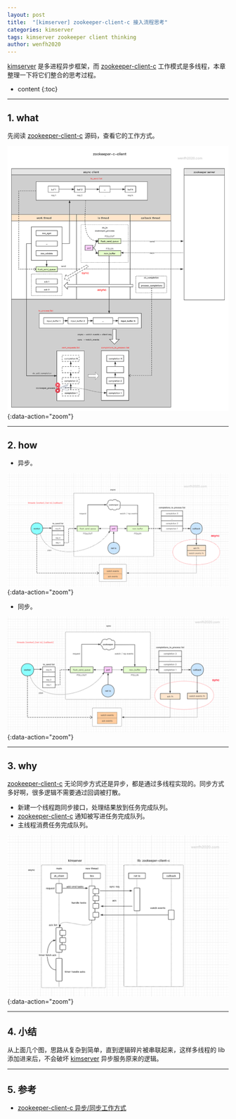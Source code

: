 ```yaml
---
layout: post
title:  "[kimserver] zookeeper-client-c 接入流程思考"
categories: kimserver
tags: kimserver zookeeper client thinking
author: wenfh2020
---
```


[kimserver](https://github.com/wenfh2020/kimserver) 是多进程异步框架，而 [zookeeper-client-c](https://github.com/apache/zookeeper/tree/master/zookeeper-client/zookeeper-client-c) 工作模式是多线程，本章整理一下将它们整合的思考过程。




* content
{:toc}

---

## 1. what

先阅读 [zookeeper-client-c](https://github.com/apache/zookeeper/tree/master/zookeeper-client/zookeeper-client-c) 源码，查看它的工作方式。

![zookeeper-client-c 工作流程](/images/2020-10-18-21-59-50.png){:data-action="zoom"}

---

## 2. how

* 异步。

![异步使用流程](/images/2020-11-08-12-25-55.png){:data-action="zoom"}

* 同步。

![同步使用流程](/images/2020-11-08-12-27-27.png){:data-action="zoom"}

---

## 3. why

[zookeeper-client-c](https://github.com/apache/zookeeper/tree/master/zookeeper-client/zookeeper-client-c) 无论同步方式还是异步，都是通过多线程实现的。同步方式多好啊，很多逻辑不需要通过回调被打散。

* 新建一个线程跑同步接口，处理结果放到任务完成队列。
* [zookeeper-client-c](https://github.com/apache/zookeeper/tree/master/zookeeper-client/zookeeper-client-c) 通知被写进任务完成队列。
* 主线程消费任务完成队列。

![接入方案](/images/2020-11-08-12-28-20.png){:data-action="zoom"}

---

## 4. 小结

从上面几个图，思路从复杂到简单，直到逻辑碎片被串联起来，这样多线程的 lib 添加进来后，不会破坏 [kimserver](https://github.com/wenfh2020/kimserver) 异步服务原来的逻辑。

---

## 5. 参考

* [zookeeper-client-c 异步/同步工作方式](https://wenfh2020.com/2020/10/17/zookeeper-c-client/)